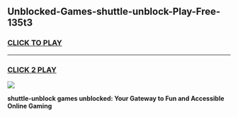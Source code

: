 
## Unblocked-Games-shuttle-unblock-Play-Free-135t3
<h3>
<a href="https://premium76.site?title=shuttle-unblock&ref=23A">CLICK TO PLAY</a></h3>
<hr>

<h3>
<a href="https://premium76.site?title=shuttle-unblock&ref=23A">CLICK 2 PLAY</a>
  
</h3>

<a href="https://premium76.site?title=shuttle-unblock&ref=23A"><img src="https://clearcache.store/games.png"></a>


**shuttle-unblock games unblocked: Your Gateway to Fun and Accessible Online Gaming**
